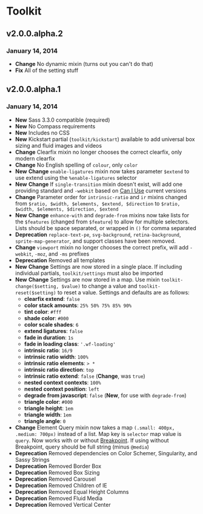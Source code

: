 # Toolkit

## v2.0.0.alpha.2
### January 14, 2014

* **Change** No dynamic mixin (turns out you can't do that)
* **Fix** All of the setting stuff

## v2.0.0.alpha.1
### January 14, 2014

* **New** Sass 3.3.0 compatible (required)
* **New** No Compass requirements
* **New** Includes no CSS
* **New** Kickstart partial (`toolkit/kickstart`) available to add universal box sizing and fluid images and videos
* **Change** Clearfix mixin no longer chooses the correct clearfix, only modern clearfix
* **Change** No English spelling of `colour`, only `color`
* **New** **Change** `enable-ligatures` mixin now takes parameter `$extend` to use extend using the `%enable-ligatures` selector
* **New** **Change** If `single-transition` mixin doesn't exist, will add one providing standard and `-webkit` based on [Can I Use](http://caniuse.com/css-transitions) current versions
* **Change** Parameter order for `intrinsic-ratio` and `ir` mixins changed from `$ratio, $width, $elements, $extend, $direction` to `$ratio, $width, $elements, $direction, $extend`
* **New** **Change** `enhance-with` and `degrade-from` mixins now take lists for the `$features` (changed from `$feature`) to allow for multiple selectors. Lists should be space separated, or wrapped in `()` for comma separated
* **Deprecation** `replace-text-pe`, `svg-background`, `retina-background`, `sprite-map-generator`, and support classes have been removed.
* **Change** `viewport` mixin no longer chooses the correct prefix, will add `-webkit`, `-moz`, and `-ms` prefixes
* **Deprecation** Removed all templates
* **New** **Change** Settings are now stored in a single place. If including individual partials, `toolkit/settings` must also be imported
* **New** **Change** Settings are now stored in a map. Use mixin `toolkit-change($setting, $value)` to change a value and `toolkit-reset($setting)` to reset a value. Settings and defaults are as follows:
	* **clearfix extend**: `false`
	* **color stack amounts**: `25% 50% 75% 85% 90%`
	* **tint color**: `#fff`
	* **shade color**: `#000`
	* **color scale shades**: `6`
	* **extend ligatures**: `false`
	* **fade in duration**: `1s`
	* **fade in loading class**: `'.wf-loading'`
	* **intrinsic ratio**: `16/9`
	* **intrinsic ratio width**: `100%`
	* **intrinsic ratio elements**: `> *`
	* **intrinsic ratio direction**: `top`
	* **intrinsic ratio extend**: `false` (**Change**, was `true`)
	* **nested context contexts**: `100%`
	* **nested context position**: `left`
	* **degrade from javascript**: `false` (**New**, for use with `degrade-from`)
	* **triangle color**: `#000`
	* **triangle height**: `1em`
	* **triangle width**: `1em`
	* **triangle angle**: `0`
* **Change** Element Query mixin now takes a map `(.small: 400px, .medium: 700px)` instead of a list. Map key is `selector` map value is `query`. Now works with or without [Breakpoint](https://github.com/team-sass/breakpoint). If using without Breakpoint, query should be full string (minus `@media`)
* **Deprecation** Removed dependencies on Color Schemer, Singularity, and Sassy Strings
* **Deprecation** Removed Border Box
* **Deprecation** Removed Box Sizing
* **Deprecation** Removed Carousel
* **Deprecation** Removed Children of IE
* **Deprecation** Removed Equal Height Columns
* **Deprecation** Removed Fluid Media
* **Deprecation** Removed Vertical Center